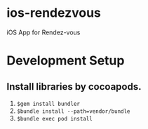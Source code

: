 # ios-rendezvous
iOS App for Rendez-vous

# Development Setup
## Install libraries by cocoapods.
1. `$gem install bundler`
2. `$bundle install --path=vendor/bundle`
3. `$bundle exec pod install`
